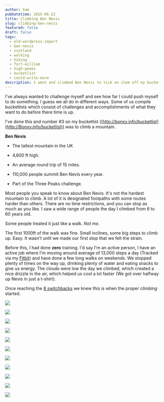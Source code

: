 ```yaml
---
author: Sam
pubDatetime: 2015-06-22
title: Climbing Ben Nevis
slug: climbing-ben-nevis
featured: false
draft: false
tags:
  - old-wordpress-import
  - ben-nevis
  - scotland
  - walking
  - hiking
  - fort-william
  - high-peaks
  - bucketlist
  - could-write-more
description: I went and climbed Ben Nevis to tick an item off my bucketlist and loved it.
---
```

I've always wanted to challenge myself and see how far I could push myself to do something. I guess we all do in different ways. Some of us compile bucketlists which consist of challenges and accomplishments of what they want to do before there time is up.

I've done this and number #3 on my bucketlist ([http://bonxy.info/bucketlist](http://Bonxy.info/bucketlist)) was to climb a mountain.

**Ben Nevis**

*   The tallest mountain in the UK
    
*   4,600 ft high.
    
*   An average round trip of 15 miles.
    
*   110,000 people summit Ben Nevis every year.
    
*   Part of the Three Peaks challenge.
    

Most people you speak to know about Ben Nevis. It's not the hardest mountain to climb. A lot of it is designated footpaths with some routes harder than others. There are no time restrictions, and you can stop as much as you like. I saw a wide range of people the day I climbed from 6 to 60 years old.

Some people treated it just like a walk. _Not me._

The first 1000ft of the walk was fine. Small inclines, some big steps to climb up. Easy. It wasn't until we made our first stop that we felt the strain.

Before this, I had done **zero** training. I'd say I'm an active person, I have an active job where I'm moving around average of 13,000 steps a day (Tracked via my [Fitbit](http://fitbit.ly/sam)) and have done a few long walks on weekends. We stopped plenty of times on the way up, drinking plenty of water and eating snacks to give us energy. The clouds were low the day we climbed, which created a nice drizzle in the air, which helped us cool a lot faster (We got over halfway up Nevis in just a t-shirt).

Once reaching the [8 switchbacks](http://www.cromwell-intl.com/travel/uk/ben-nevis/) we knew this is when the proper _climbing_ started.

![](/assets/2015/2015-06-20-climbing-ben-nevis-IMG_0750.JPG)

![](/assets/2015/2015-06-20-climbing-ben-nevis-IMG_0749.JPG)

![](/assets/2015/2015-06-20-climbing-ben-nevis-IMG_0751.JPG)

![](/assets/2015/2015-06-20-climbing-ben-nevis-IMG_0755.JPG)

![](/assets/2015/2015-06-20-climbing-ben-nevis-IMG_0761.JPG)

![](/assets/2015/2015-06-20-climbing-ben-nevis-IMG_0783.JPG)

![](/assets/2015/2015-06-20-climbing-ben-nevis-IMG_0775.JPG)

![](/assets/2015/2015-06-20-climbing-ben-nevis-IMG_0765.JPG)

![](/assets/2015/2015-06-20-climbing-ben-nevis-IMG_0769.JPG)

![](/assets/2015/2015-06-20-climbing-ben-nevis-IMG_0776.JPG)

![](/assets/2015/2015-06-20-climbing-ben-nevis-IMG_0794.JPG)

